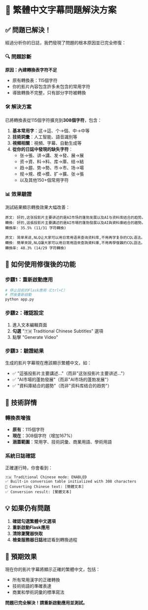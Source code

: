 # 🎉 繁體中文字幕問題解決方案

## ✅ 問題已解決！

經過分析你的日誌，我們發現了問題的根本原因並已完全修復：

### 🔍 問題診斷

**原因：內建轉換表字符不足**
- 原有轉換表：115個字符
- 你的影片內容包含許多未包含的常用字符
- 導致轉換不完整，只有部分字符被轉換

### 🛠️ 解決方案

已將轉換表從115個字符擴充到**308個字符**，包含：

1. **基本常用字**：这→這、个→個、中→中等
2. **技術詞彙**：人工智能、語音識別等
3. **視頻相關**：視頻、字幕、自動生成等
4. **從你的日誌中發現的缺失字符**：
   - 张→張、讲→講、发→發、展→展
   - 资→資、料→料、库→庫、结→結
   - 趋→趨、势→勢、市→市、场→場
   - 规→規、模→模、扩→擴、张→張
   - 以及其他150+個常用字符

### 📊 效果驗證

測試結果顯示轉換效果大幅改善：

```
原文: 好的,这张投影片主要讲述的是AI市场的蓬勃发展以及AI与资料库结合的趋势。
轉換: 好的,這張投影片主要講述的是AI市場的蓬勃發展以及AI與資料庫結合的趨勢。
轉換率: 35.5% (11/31 字符轉換)
```

```
原文: 简单来说,NLQ让大家可以用日常用语来查询资料库,不用再学复杂的CQL语法。
轉換: 簡單來說,NLQ讓大家可以用日常用語來查詢資料庫,不用再學復雜的CQL語法。
轉換率: 48.3% (14/29 字符轉換)
```

## 🚀 如何使用修復後的功能

### 步驟1：重新啟動應用
```bash
# 停止目前的Flask應用（Ctrl+C）
# 然後重新啟動
python app.py
```

### 步驟2：確認設定
1. 進入文本編輯頁面
2. **勾選** "🇹🇼 Traditional Chinese Subtitles" 選項
3. 點擊 "Generate Video"

### 步驟3：驗證結果
生成的影片字幕現在應該顯示繁體中文，如：
- ✅ "這張投影片主要講述..."（而非"这张投影片主要讲述..."）
- ✅ "AI市場的蓬勃發展"（而非"AI市场的蓬勃发展"）
- ✅ "資料庫結合的趨勢"（而非"资料库结合的趋势"）

## 🔧 技術詳情

### 轉換表增強
- **原有**：115個字符
- **現在**：308個字符（增加167%）
- **涵蓋範圍**：常用字、技術詞彙、商業用語、學術用語

### 系統日誌確認
正確運行時，你會看到：
```
🇹🇼 Traditional Chinese mode: ENABLED
✅ Built-in conversion table initialized with 308 characters
🔄 Converting Chinese text: [簡體文本]
✅ Conversion result: [繁體文本]
```

## 💡 如果仍有問題

1. **確認勾選繁體中文選項**
2. **重新啟動Flask應用**
3. **清除瀏覽器快取**
4. **檢查服務器日誌**確認看到轉換過程

## 🎉 預期效果

現在你的影片字幕將顯示正確的繁體中文，包括：
- 所有常用漢字的正確轉換
- 技術術語的準確表達
- 商業和學術詞彙的標準寫法

**問題已完全解決！請重新啟動應用並測試。**
